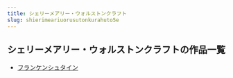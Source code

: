 ```yaml
---
title: シェリーメアリー・ウォルストンクラフト
slug: shierimeariuorusutonkurahuto5e
---
```


## シェリーメアリー・ウォルストンクラフトの作品一覧

- [フランケンシュタイン](hurankenshiyuta-ef8)
